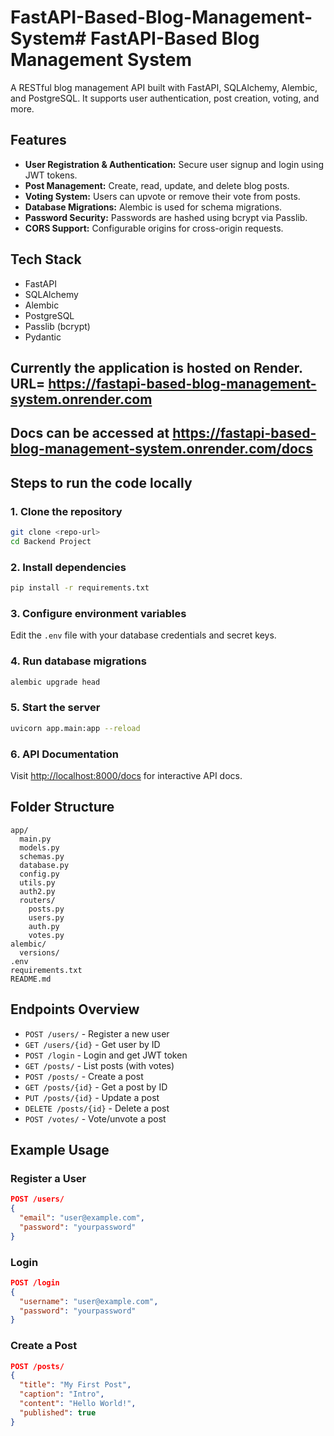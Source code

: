 # FastAPI-Based-Blog-Management-System# FastAPI-Based Blog Management System

A RESTful blog management API built with FastAPI, SQLAlchemy, Alembic, and PostgreSQL. It supports user authentication, post creation, voting, and more.

## Features

- **User Registration & Authentication:** Secure user signup and login using JWT tokens.
- **Post Management:** Create, read, update, and delete blog posts.
- **Voting System:** Users can upvote or remove their vote from posts.
- **Database Migrations:** Alembic is used for schema migrations.
- **Password Security:** Passwords are hashed using bcrypt via Passlib.
- **CORS Support:** Configurable origins for cross-origin requests.

## Tech Stack

- FastAPI
- SQLAlchemy
- Alembic
- PostgreSQL
- Passlib (bcrypt)
- Pydantic

## Currently the application is hosted on Render. URL= https://fastapi-based-blog-management-system.onrender.com
## Docs can be accessed at https://fastapi-based-blog-management-system.onrender.com/docs

## Steps to run the code locally

### 1. Clone the repository

```sh
git clone <repo-url>
cd Backend Project
```

### 2. Install dependencies

```sh
pip install -r requirements.txt
```

### 3. Configure environment variables

Edit the `.env` file with your database credentials and secret keys.

### 4. Run database migrations

```sh
alembic upgrade head
```

### 5. Start the server

```sh
uvicorn app.main:app --reload
```

### 6. API Documentation

Visit [http://localhost:8000/docs](http://localhost:8000/docs) for interactive API docs.

## Folder Structure

```
app/
  main.py
  models.py
  schemas.py
  database.py
  config.py
  utils.py
  auth2.py
  routers/
    posts.py
    users.py
    auth.py
    votes.py
alembic/
  versions/
.env
requirements.txt
README.md
```

## Endpoints Overview

- `POST /users/` - Register a new user
- `GET /users/{id}` - Get user by ID
- `POST /login` - Login and get JWT token
- `GET /posts/` - List posts (with votes)
- `POST /posts/` - Create a post
- `GET /posts/{id}` - Get a post by ID
- `PUT /posts/{id}` - Update a post
- `DELETE /posts/{id}` - Delete a post
- `POST /votes/` - Vote/unvote a post

## Example Usage

### Register a User

```json
POST /users/
{
  "email": "user@example.com",
  "password": "yourpassword"
}
```

### Login

```json
POST /login
{
  "username": "user@example.com",
  "password": "yourpassword"
}
```

### Create a Post

```json
POST /posts/
{
  "title": "My First Post",
  "caption": "Intro",
  "content": "Hello World!",
  "published": true
}
```
